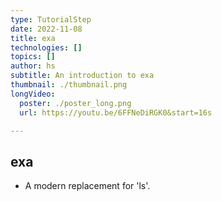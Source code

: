 ```yaml
---
type: TutorialStep
date: 2022-11-08
title: exa
technologies: []
topics: []
author: hs
subtitle: An introduction to exa
thumbnail: ./thumbnail.png
longVideo:
  poster: ./poster_long.png
  url: https://youtu.be/6FFNeDiRGK0&start=16s

---
```


## exa

* A modern replacement for 'ls'.
